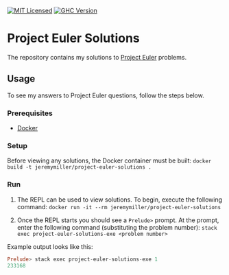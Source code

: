 [![MIT Licensed](https://img.shields.io/badge/license-MIT-blue.svg)](https://raw.githubusercontent.com/hyperium/hyper/master/LICENSE)
[![GHC Version](https://img.shields.io/badge/GHC-8.0-blue.svg)]()

# Project Euler Solutions
The repository contains my solutions to [Project Euler](https://projecteuler.net/archives) problems.

## Usage
To see my answers to Project Euler questions, follow the steps below.

### Prerequisites
- [Docker](https://docs.docker.com/engine/installation/)

### Setup
Before viewing any solutions, the Docker container must be built: ```docker build -t jeremymiller/project-euler-solutions .```

### Run
1. The REPL can be used to view solutions.  To begin, execute the following command: ```docker run -it --rm jeremymiller/project-euler-solutions```

2. Once the REPL starts you should see a ```Prelude>``` prompt.  At the prompt, enter the following command (substituting the problem number):
```stack exec project-euler-solutions-exe <problem number>```

Example output looks like this:
```haskell
Prelude> stack exec project-euler-solutions-exe 1
233168
```
